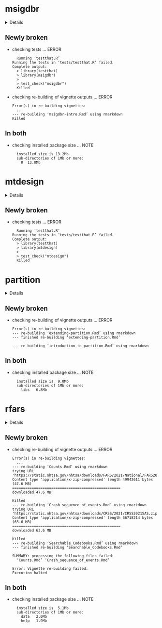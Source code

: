 # msigdbr

<details>

* Version: 7.5.1
* GitHub: https://github.com/igordot/msigdbr
* Source code: https://github.com/cran/msigdbr
* Date/Publication: 2022-03-30 07:00:16 UTC
* Number of recursive dependencies: 52

Run `revdepcheck::cloud_details(, "msigdbr")` for more info

</details>

## Newly broken

*   checking tests ... ERROR
    ```
      Running ‘testthat.R’
    Running the tests in ‘tests/testthat.R’ failed.
    Complete output:
      > library(testthat)
      > library(msigdbr)
      >
      > test_check("msigdbr")
      Killed
    ```

*   checking re-building of vignette outputs ... ERROR
    ```
    Error(s) in re-building vignettes:
      ...
    --- re-building ‘msigdbr-intro.Rmd’ using rmarkdown
    Killed
    ```

## In both

*   checking installed package size ... NOTE
    ```
      installed size is 13.2Mb
      sub-directories of 1Mb or more:
        R  13.0Mb
    ```

# mtdesign

<details>

* Version: 0.1.0
* GitHub: https://github.com/openpharma/mtdesign
* Source code: https://github.com/cran/mtdesign
* Date/Publication: 2022-10-27 15:32:39 UTC
* Number of recursive dependencies: 67

Run `revdepcheck::cloud_details(, "mtdesign")` for more info

</details>

## Newly broken

*   checking tests ... ERROR
    ```
      Running ‘testthat.R’
    Running the tests in ‘tests/testthat.R’ failed.
    Complete output:
      > library(testthat)
      > library(mtdesign)
      >
      > test_check("mtdesign")
      Killed
    ```

# partition

<details>

* Version: 0.2.2
* GitHub: https://github.com/USCbiostats/partition
* Source code: https://github.com/cran/partition
* Date/Publication: 2024-10-09 17:00:02 UTC
* Number of recursive dependencies: 95

Run `revdepcheck::cloud_details(, "partition")` for more info

</details>

## Newly broken

*   checking re-building of vignette outputs ... ERROR
    ```
    Error(s) in re-building vignettes:
    --- re-building ‘extending-partition.Rmd’ using rmarkdown
    --- finished re-building ‘extending-partition.Rmd’

    --- re-building ‘introduction-to-partition.Rmd’ using rmarkdown
    ```

## In both

*   checking installed package size ... NOTE
    ```
      installed size is  9.0Mb
      sub-directories of 1Mb or more:
        libs   6.8Mb
    ```

# rfars

<details>

* Version: 1.2.0
* GitHub: https://github.com/s87jackson/rfars
* Source code: https://github.com/cran/rfars
* Date/Publication: 2024-04-06 04:40:02 UTC
* Number of recursive dependencies: 137

Run `revdepcheck::cloud_details(, "rfars")` for more info

</details>

## Newly broken

*   checking re-building of vignette outputs ... ERROR
    ```
    Error(s) in re-building vignettes:
      ...
    --- re-building ‘Counts.Rmd’ using rmarkdown
    trying URL 'https://static.nhtsa.gov/nhtsa/downloads/FARS/2021/National/FARS2021NationalSAS.zip'
    Content type 'application/x-zip-compressed' length 49942611 bytes (47.6 MB)
    ==================================================
    downloaded 47.6 MB

    Killed
    --- re-building ‘Crash_sequence_of_events.Rmd’ using rmarkdown
    trying URL 'https://static.nhtsa.gov/nhtsa/downloads/CRSS/2021/CRSS2021SAS.zip'
    Content type 'application/x-zip-compressed' length 66718214 bytes (63.6 MB)
    ==================================================
    downloaded 63.6 MB

    Killed
    --- re-building ‘Searchable_Codebooks.Rmd’ using rmarkdown
    --- finished re-building ‘Searchable_Codebooks.Rmd’

    SUMMARY: processing the following files failed:
      ‘Counts.Rmd’ ‘Crash_sequence_of_events.Rmd’

    Error: Vignette re-building failed.
    Execution halted
    ```

## In both

*   checking installed package size ... NOTE
    ```
      installed size is  5.1Mb
      sub-directories of 1Mb or more:
        data   2.0Mb
        help   1.9Mb
    ```
